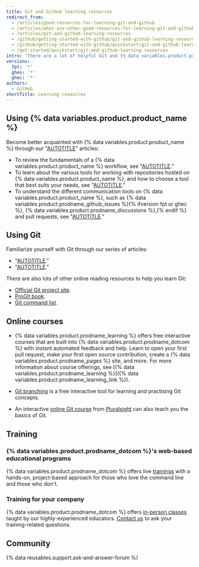 ```yaml
---
title: Git and GitHub learning resources
redirect_from:
  - /articles/good-resources-for-learning-git-and-github
  - /articles/what-are-other-good-resources-for-learning-git-and-github
  - /articles/git-and-github-learning-resources
  - /github/getting-started-with-github/git-and-github-learning-resources
  - /github/getting-started-with-github/quickstart/git-and-github-learning-resources
  - /get-started/quickstart/git-and-github-learning-resources
intro: 'There are a lot of helpful Git and {% data variables.product.product_name %} resources available.'
versions:
  fpt: '*'
  ghes: '*'
  ghec: '*'
authors:
  - GitHub
shortTitle: Learning resources
---
```


## Using {% data variables.product.product_name %}

Become better acquainted with {% data variables.product.product_name %} through our "[AUTOTITLE](/get-started/using-github)" articles:
- To review the fundamentals of a {% data variables.product.product_name %} workflow, see "[AUTOTITLE](/get-started/using-github/github-flow)."
- To learn about the various tools for working with repositories hosted on {% data variables.product.product_name %}, and how to choose a tool that best suits your needs, see "[AUTOTITLE](/get-started/using-github/connecting-to-github)."
- To understand the different communication tools on {% data variables.product.product_name %}, such as {% data variables.product.prodname_github_issues %}{% ifversion fpt or ghec %}, {% data variables.product.prodname_discussions %},{% endif %} and pull requests, see "[AUTOTITLE](/get-started/using-github/communicating-on-github)."

## Using Git

Familiarize yourself with Git through our series of articles:
- "[AUTOTITLE](/get-started/getting-started-with-git)."
- "[AUTOTITLE](/get-started/using-git)."

There are also lots of other online reading resources to help you learn Git:
- [Official Git project site](https://git-scm.com).
- [ProGit book](http://git-scm.com/book).
- [Git command list](https://git-scm.com/docs).

## Online courses

- {% data variables.product.prodname_learning %} offers free interactive courses that are built into {% data variables.product.prodname_dotcom %} with instant automated feedback and help. Learn to open your first pull request, make your first open source contribution, create a {% data variables.product.prodname_pages %} site, and more. For more information about course offerings, see [{% data variables.product.prodname_learning %}]({% data variables.product.prodname_learning_link %}).

- [Git branching](http://learngitbranching.js.org/) is a free interactive tool for learning and practising Git concepts.

- An interactive [online Git course](https://www.pluralsight.com/courses/code-school-git-real) from [Pluralsight](https://www.pluralsight.com/codeschool) can also teach you the basics of Git.

## Training

### {% data variables.product.prodname_dotcom %}'s web-based educational programs

{% data variables.product.prodname_dotcom %} offers live [trainings](https://services.github.com/#upcoming-events) with a hands-on, project-based approach for those who love the command line and those who don't.

### Training for your company

{% data variables.product.prodname_dotcom %} offers [in-person classes](https://services.github.com/#offerings) taught by our highly-experienced educators. [Contact us](https://services.github.com/#contact) to ask your training-related questions.

## Community

{% data reusables.support.ask-and-answer-forum %}
